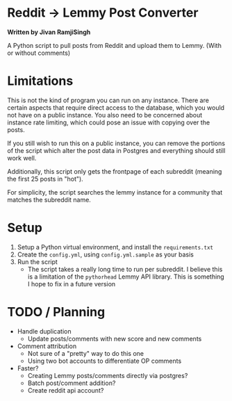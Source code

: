 # Reddit -> Lemmy Post Converter

**Written by Jivan RamjiSingh**

A Python script to pull posts from Reddit and upload them to Lemmy. (With or without comments)

# Limitations

This is not the kind of program you can run on any instance. There are certain aspects that require direct access to the database, which you would not have on a public instance. You also need to be concerned about instance rate limiting, which could pose an issue with copying over the posts.

If you still wish to run this on a public instance, you can remove the portions of the script which alter the post data in Postgres and everything should still work well.

Additionally, this script only gets the frontpage of each subreddit (meaning the first 25 posts in "hot").

For simplicity, the script searches the lemmy instance for a community that matches the subreddit name.

# Setup

1. Setup a Python virtual environment, and install the `requirements.txt`
2. Create the `config.yml`, using `config.yml.sample` as your basis
3. Run the script
   - The script takes a really long time to run per subreddit. I believe this is a limitation of the `pythorhead` Lemmy API library. This is something I hope to fix in a future version

# TODO / Planning

- Handle duplication
  - Update posts/comments with new score and new comments
- Comment attribution
  - Not sure of a "pretty" way to do this one
  - Using two bot accounts to differentiate OP comments
- Faster?
  - Creating Lemmy posts/comments directly via postgres?
  - Batch post/comment addition?
  - Create reddit api account?
